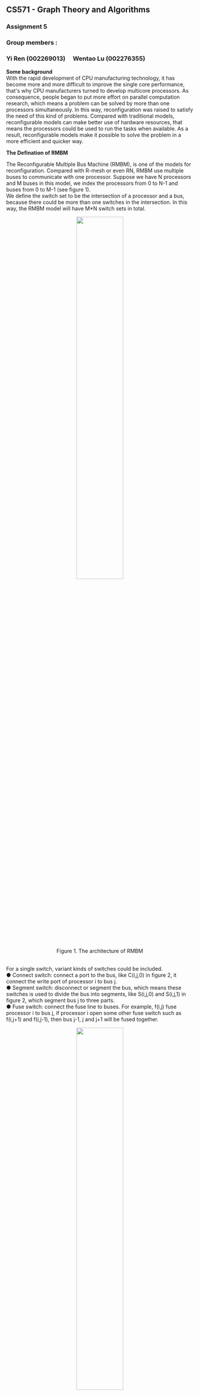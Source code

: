 ## CS571 - Graph Theory and Algorithms
### Assignment 5
### Group members :
### Yi Ren (002269013)&ensp;&ensp;    Wentao Lu (002276355)  

**Some background**  
With the rapid development of CPU manufacturing technology, it has become more and more difficult to improve the single core performance, that's why CPU manufacturers turned to develop multicore processors. As consequence, people began to put more effort on parallel computation research, which means a problem can be solved by more than one processors simultaneously. In this way, reconfiguration was raised to satisfy the need of this kind of problems. Compared with traditional models, reconfigurable models can make better use of hardware resources, that means the processors could be used to run the tasks when available. As a result, reconfigurable models make it possible to solve the problem in a more efficient and quicker way.

**The Defination of RMBM**

The Reconfigurable Multiple Bus Machine (RMBM), is one of the models for reconfiguration. Compared with R-mesh or even RN, RMBM use multiple buses to communicate with one processor. Suppose we have N processors and M buses in this model, we index the processors from 0 to N-1 and buses from 0 to M-1 (see figure 1).  
We define the switch set to be the intersection of a processor and a bus, because there could be more than one switches in the intersection.  In this way, the RMBM model will have M*N switch sets in total.

<div align=center><img src="http://15.222.11.163/wp-content/uploads/2020/04/RMBM-2-1024x734.png" width="50%" height="50%"></div>  
</br>
<center> Figure 1.  The architecture of RMBM </center>  
</br>

For a single switch, variant kinds of switches could be included.   
● Connect switch: connect a port to the bus, like C(i,j,0) in figure 2, it connect the write port of processor i to bus j.  
● Segment switch: disconnect or segment the bus, which means these switches is used to divide the bus into segments, like S(i,j,0) and S(i,j,1) in figure 2, which segment bus j to three parts.  
● Fuse switch: connect the fuse line to buses. For example, f(i,j) fuse processor i to bus j, if processor i open some other fuse switch such as f(i,j+1) and f(i,j-1), then bus j-1, j and j+1 will be fused together.  
<div align=center><img src="http://15.222.11.163/wp-content/uploads/2020/04/RMBM-3.png" width="50%" height="50%"></div>  
</br>
<center> Figure 2.  The structure of RMBM switch </center>

Futhermore, we can specify RMBM by different memory accessing mode, that is concurrence and exclusion. So we have 4 kinds of RMBM:   
● Exclusive-read exclusive-write (EREW) RMBM  
● Concurrent-read exclusive-write (CREW) RMBM   
● Concurrent-read concurrent-write (CRCW) RMBM   
● Exclusive-read concurrent-write (ERCW) RMBM    

While concurrent read is comprehensible, concurrent write will need some strategy to resolve the conflict. As a consequence, 4 strategies were raised:  
● Common: when different processors write on the same bus simultaneously, the value should also be same.   
● Collision: when different processors write on the same bus simultaneously, a collision value should be written instead of the values from processors.  
● Priority: when different processors write on the same bus simultaneously, the processor with lower index has the priority to write.   
● Combining: when different processors write on the same bus simultaneously, an operation should be done to all the values provided by processors. The operation could be one of the follows:   
sum, product, logical conjunction, logical disjunction, logical exclusive disjunction, maximum and and minimum.  

**Some Variants**  
Generally speaking, RMBM model has two basic functions ,segment and fuse, which is mentioned above. Segment means the processor is able to divide a bus into separate segments while fuse means different buses could be connected.  
Base on segment and fuse, RMBM has four variants.   
● Basic RMBM (B-RMBM), which is non-reconfigurable, just like a PRAM. Connect switch is the only choice to constitute its switch set. In this way, B-RMBM is not able to fuse or segment buses.  
● Segmenting RMBM (S-RMBM), Compared to B-RMBM, it has the segment switch other than connect switch. S-RMBM has the ability to segment but not fuse.  
● Fusing RMBM (F-RMBM), the F-RMBM has both fuse switch and connect switch. F-RMBM is able to fuse buses, however, it cannot segment buses.  
● Extended RMBM (E-RMBM), it has all the three switches mentioned, in this way, E-RMBM has the ability to fuse and segment buses.

**Directed Variants**  
DRMBM, which denotes the Directed Reconfigurable Multiple Bus Machine, is another variant of RMBM. Obviously the main difference between DRMBM and RMBM is the direction. In a RMBM model, a signal can be transmitted to all the buses fused together, while in the DRMBM model, the signal can only be transmitted in a certain direction.   
Actually when we look into the structure of DRMBM model, we will notice that every processor is connected by two fuse lines with different direction, as is shown in figure 3. One of them from top to bottom, the other keeps a inverse direction.   
Take figure 3 as an example, if we connect all the buses to fuse line 1，and a signal from processor i is placed on bus j, then that signal will be only transmitted to  bus k( k > j ) that connected to fuse line.  
However, RMBM can be emulated by DRMBM when fuse line 1 and fuse line 2 are synchronized, which means the two switches of bus j and fuse line need to keep the identical state, so that the signal could be transmitted in both directions.
<div align=center><img src="http://15.222.11.163/wp-content/uploads/2020/04/RMBM-4.png" width="50%" height="50%"></div>  
</br>
<center> Figure 3.  The structure of DRMBM switch </center>
</br>


Similar with RMBM model, DRMBM also has some variants:  
● Basic DRMBM (B-DRMBM  
● Segmenting DRMBM (S-DRMBM)  
● Fusing DRMBM (F-DRMBM)   
● Extended DRMBM (E-DRMBM)  

**Problems can be solved**  

**Relation between RMBM and shared memory models**
